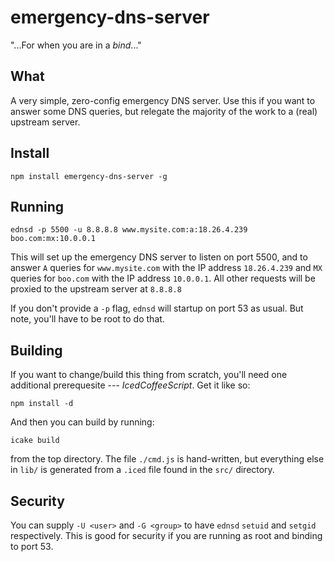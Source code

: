 emergency-dns-server
====================

"...For when you are in a *bind*..."


What
----

A very simple, zero-config emergency DNS server.  Use this if
you want to answer some DNS queries, but relegate the majority
of the work to a (real) upstream server.

Install
--------

    npm install emergency-dns-server -g


Running
-------

    ednsd -p 5500 -u 8.8.8.8 www.mysite.com:a:18.26.4.239 boo.com:mx:10.0.0.1


This will set up the emergency DNS server to listen on port 5500,
and to answer `A` queries for `www.mysite.com` with the IP
address `18.26.4.239` and `MX` queries for `boo.com` with the IP
address `10.0.0.1`.  All other requests will be proxied to the upstream
server at `8.8.8.8`

If you don't provide a `-p` flag, `ednsd` will startup on port 53 as
usual.  But note, you'll have to be root to do that.

Building
--------

If you want to change/build this thing from scratch, you'll need one
additional prerequesite --- *IcedCoffeeScript*.  Get it like so:

    npm install -d

And then you can build by running:

    icake build

from the top directory.  The file `./cmd.js` is hand-written,
but everything else in `lib/` is generated from a `.iced` file
found in the `src/` directory.

Security
--------

You can supply `-U <user>` and `-G <group>` to have `ednsd`
`setuid` and `setgid` respectively.  This is good for security
if you are running as root and binding to port 53.
